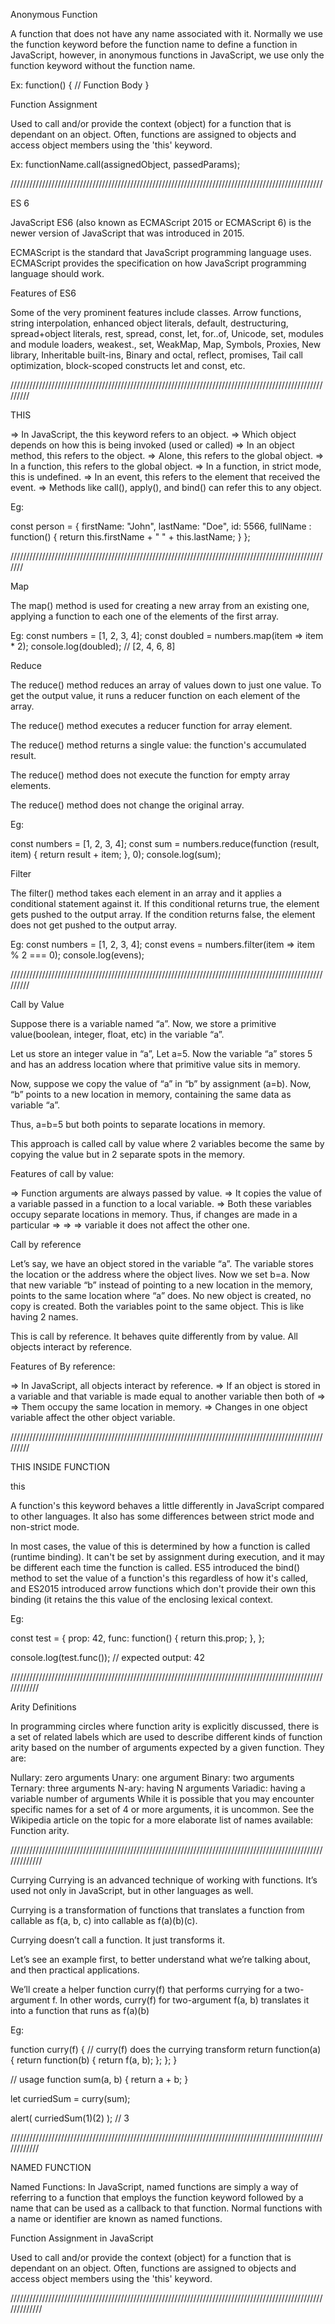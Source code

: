 Anonymous Function 

A function that does not have any name associated with it. Normally we use the function keyword before the function name to define a function in JavaScript, however, in anonymous functions in JavaScript, we use only the function keyword without the function name.

Ex:
function() {
    // Function Body
 }

Function Assignment

Used to call and/or provide the context (object) for a function that is dependant on an object. Often, functions are assigned to objects and access object members using the 'this' keyword.

Ex:
functionName.call(assignedObject, passedParams);

///////////////////////////////////////////////////////////////////////////////////////////////////

ES 6

JavaScript ES6 (also known as ECMAScript 2015 or ECMAScript 6) is the newer version of JavaScript that was introduced in 2015.

ECMAScript is the standard that JavaScript programming language uses. ECMAScript provides the specification on how JavaScript programming language should work.

Features of ES6

Some of the very prominent features include classes. Arrow functions, string interpolation, enhanced object literals, default, destructuring, spread+object literals, rest, spread, const, let, for..of, Unicode, set, modules and module loaders, weakest., set, WeakMap, Map, Symbols, Proxies, New library, Inheritable built-ins, Binary and octal, reflect, promises, Tail call optimization, block-scoped constructs let and const, etc.

/////////////////////////////////////////////////////////////////////////////////////////////////////////

THIS

=>  In JavaScript, the this keyword refers to an object.
=>  Which object depends on how this is being invoked (used or called)
=>  In an object method, this refers to the object.
=>  Alone, this refers to the global object.
=>  In a function, this refers to the global object.
=>  In a function, in strict mode, this is undefined.
=>  In an event, this refers to the element that received the event.
=>  Methods like call(), apply(), and bind() can refer this to any object.

Eg:

const person = {
  firstName: "John",
  lastName: "Doe",
  id: 5566,
  fullName : function() {
    return this.firstName + " " + this.lastName;
  }
};

///////////////////////////////////////////////////////////////////////////////////////////////////////

Map

The map() method is used for creating a new array from an existing one, applying a function to each one of the elements of the first array.

Eg:
const numbers = [1, 2, 3, 4];
const doubled = numbers.map(item => item * 2);
console.log(doubled); // [2, 4, 6, 8]

Reduce

The reduce() method reduces an array of values down to just one value. To get the output value, it runs a reducer function on each element of the array.

The reduce() method executes a reducer function for array element.

The reduce() method returns a single value: the function's accumulated result.

The reduce() method does not execute the function for empty array elements.

The reduce() method does not change the original array.

Eg:

const numbers = [1, 2, 3, 4];
const sum = numbers.reduce(function (result, item) {
  return result + item;
}, 0);
console.log(sum); 

Filter

The filter() method takes each element in an array and it applies a conditional statement against it. If this conditional returns true, the element gets pushed to the output array. If the condition returns false, the element does not get pushed to the output array.

Eg:
const numbers = [1, 2, 3, 4];
const evens = numbers.filter(item => item % 2 === 0);
console.log(evens);

/////////////////////////////////////////////////////////////////////////////////////////////////////////

Call by Value

Suppose there is a variable named “a”. Now, we store a primitive value(boolean, integer, float, etc) in the variable “a”.

Let us store an integer value in “a”, Let a=5. Now the variable “a” stores 5 and has an address location where that primitive value sits in memory.

Now, suppose we copy the value of “a” in “b” by assignment (a=b). Now, “b” points to a new location in memory, containing the same data as variable “a”.

Thus, a=b=5 but both points to separate locations in memory.

This approach is called call by value where 2 variables become the same by copying the value but in 2 separate spots in the memory.

Features of call by value:

=> Function arguments are always passed by value.
=> It copies the value of a variable passed in a function to a local variable.
=> Both these variables occupy separate locations in memory. Thus, if changes are made in a particular => => => variable it does not affect the other one.

Call by reference

Let’s say, we have an object stored in the variable “a”. The variable stores the location or the address where the object lives. Now we set b=a. Now that new variable “b” instead of pointing to a new location in the memory, points to the same location where “a” does. No new object is created, no copy is created. Both the variables point to the same object. This is like having 2 names.

This is call by reference. It behaves quite differently from by value. All objects interact by reference.

Features of By reference:

=> In JavaScript, all objects interact by reference.
=> If an object is stored in a variable and that variable is made equal to another variable then both of => => Them occupy the same location in memory.
=> Changes in one object variable affect the other object variable.

/////////////////////////////////////////////////////////////////////////////////////////////////////////

THIS INSIDE FUNCTION

this

A function's this keyword behaves a little differently in JavaScript compared to other languages. It also has some differences between strict mode and non-strict mode.

In most cases, the value of this is determined by how a function is called (runtime binding). It can't be set by assignment during execution, and it may be different each time the function is called. ES5 introduced the bind() method to set the value of a function's this regardless of how it's called, and ES2015 introduced arrow functions which don't provide their own this binding (it retains the this value of the enclosing lexical context.

Eg:

const test = {
  prop: 42,
  func: function() {
    return this.prop;
  },
};

console.log(test.func());
// expected output: 42

////////////////////////////////////////////////////////////////////////////////////////////////////////////

Arity Definitions

In programming circles where function arity is explicitly discussed, there is a set of related labels which are used to describe different kinds of function arity based on the number of arguments expected by a given function. They are:

Nullary: zero arguments
Unary: one argument
Binary: two arguments
Ternary: three arguments
N-ary: having N arguments
Variadic: having a variable number of arguments
While it is possible that you may encounter specific names for a set of 4 or more arguments, it is uncommon. See the Wikipedia article on the topic for a more elaborate list of names available: Function arity.

/////////////////////////////////////////////////////////////////////////////////////////////////////////////

Currying
Currying is an advanced technique of working with functions. It’s used not only in JavaScript, but in other languages as well.

Currying is a transformation of functions that translates a function from callable as f(a, b, c) into callable as f(a)(b)(c).

Currying doesn’t call a function. It just transforms it.

Let’s see an example first, to better understand what we’re talking about, and then practical applications.

We’ll create a helper function curry(f) that performs currying for a two-argument f. In other words, curry(f) for two-argument f(a, b) translates it into a function that runs as f(a)(b)

Eg:

function curry(f) { // curry(f) does the currying transform
  return function(a) {
    return function(b) {
      return f(a, b);
    };
  };
}

// usage
function sum(a, b) {
  return a + b;
}

let curriedSum = curry(sum);

alert( curriedSum(1)(2) ); // 3

////////////////////////////////////////////////////////////////////////////////////////////////////////////

NAMED FUNCTION

Named Functions: In JavaScript, named functions are simply a way of referring to a function that employs the function keyword followed by a name that can be used as a callback to that function. Normal functions with a name or identifier are known as named functions.

Function Assignment in JavaScript

Used to call and/or provide the context (object) for a function that is dependant on an object. Often, functions are assigned to objects and access object members using the 'this' keyword.

/////////////////////////////////////////////////////////////////////////////////////////////////////////////

